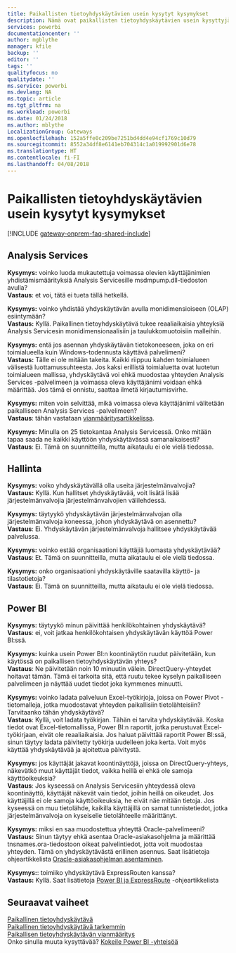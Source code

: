 ```yaml
---
title: Paikallisten tietoyhdyskäytävien usein kysytyt kysymykset
description: Nämä ovat paikallisten tietoyhdyskäytävien usein kysyttyjä kysymyksiä. Täältä löydät yhdyskäytävien usein kysytyt kysymykset yhdestä paikasta.
services: powerbi
documentationcenter: ''
author: mgblythe
manager: kfile
backup: ''
editor: ''
tags: ''
qualityfocus: no
qualitydate: ''
ms.service: powerbi
ms.devlang: NA
ms.topic: article
ms.tgt_pltfrm: na
ms.workload: powerbi
ms.date: 01/24/2018
ms.author: mblythe
LocalizationGroup: Gateways
ms.openlocfilehash: 152a5ffe0c209be7251bd4dd4e94cf1769c10d79
ms.sourcegitcommit: 8552a34df8e6141eb704314c1a019992901d6e78
ms.translationtype: HT
ms.contentlocale: fi-FI
ms.lasthandoff: 04/08/2018
---
```

# <a name="on-premises-data-gateway-faq"></a>Paikallisten tietoyhdyskäytävien usein kysytyt kysymykset
<!-- Shared FAQ shared Include -->
[!INCLUDE [gateway-onprem-faq-shared-include](./includes/gateway-onprem-faq-shared-include.md)]

## <a name="analysis-services"></a>Analysis Services
**Kysymys:** voinko luoda mukautettuja voimassa olevien käyttäjänimien yhdistämismäärityksiä Analysis Servicesille msdmpump.dll-tiedoston avulla?  
**Vastaus**: et voi, tätä ei tueta tällä hetkellä.

**Kysymys:** voinko yhdistää yhdyskäytävän avulla monidimensioiseen (OLAP) esiintymään?  
**Vastaus:** Kyllä. Paikallinen tietoyhdyskäytävä tukee reaaliaikaisia yhteyksiä Analysis Servicesin monidimensionaalisiin ja taulukkomuotoisiin malleihin.

**Kysymys:** entä jos asennan yhdyskäytävän tietokoneeseen, joka on eri toimialueella kuin Windows-todennusta käyttävä palvelimeni?  
**Vastaus:** Tälle ei ole mitään takeita. Kaikki riippuu kahden toimialueen välisestä luottamussuhteesta. Jos kaksi erillistä toimialuetta ovat luotetun toimialueen mallissa, yhdyskäytävä voi ehkä muodostaa yhteyden Analysis Services -palvelimeen ja voimassa oleva käyttäjänimi voidaan ehkä määrittää. Jos tämä ei onnistu, saattaa ilmetä kirjautumisvirhe.

**Kysymys:** miten voin selvittää, mikä voimassa oleva käyttäjänimi välitetään paikalliseen Analysis Services -palvelimeen?  
**Vastaus**: tähän vastataan [vianmääritysartikkelissa](service-gateway-onprem-tshoot.md).

**Kysymys:** Minulla on 25 tietokantaa Analysis Servicessä. Onko mitään tapaa saada ne kaikki käyttöön yhdyskäytävässä samanaikaisesti?  
**Vastaus**: Ei. Tämä on suunnitteilla, mutta aikataulu ei ole vielä tiedossa.

## <a name="administration"></a>Hallinta
**Kysymys:** voiko yhdyskäytävällä olla useita järjestelmänvalvojia?  
**Vastaus:** Kyllä. Kun hallitset yhdyskäytävää, voit lisätä lisää järjestelmänvalvojia järjestelmänvalvojien välilehdessä.

**Kysymys:** täytyykö yhdyskäytävän järjestelmänvalvojan olla järjestelmänvalvoja koneessa, johon yhdyskäytävä on asennettu?  
**Vastaus**: Ei. Yhdyskäytävän järjestelmänvalvoja hallitsee yhdyskäytävää palvelussa.

**Kysymys:** voinko estää organisaationi käyttäjiä luomasta yhdyskäytävää?  
**Vastaus**: Et. Tämä on suunnitteilla, mutta aikataulu ei ole vielä tiedossa.

**Kysymys:** onko organisaationi yhdyskäytäville saatavilla käyttö- ja tilastotietoja?  
**Vastaus**: Ei. Tämä on suunnitteilla, mutta aikataulu ei ole vielä tiedossa.

## <a name="power-bi"></a>Power BI
**Kysymys:** täytyykö minun päivittää henkilökohtainen yhdyskäytävä?
**Vastaus**: ei, voit jatkaa henkilökohtaisen yhdyskäytävän käyttöä Power BI:ssä.

**Kysymys:** kuinka usein Power BI:n koontinäytön ruudut päivitetään, kun käytössä on paikallisen tietoyhdyskäytävän yhteys?  
**Vastaus**: Ne päivitetään noin 10 minuutin välein. DirectQuery-yhteydet hoitavat tämän. Tämä ei tarkoita sitä, että ruutu tekee kyselyn paikalliseen palvelimeen ja näyttää uudet tiedot joka kymmenes minuutti.

**Kysymys:** voinko ladata palveluun Excel-työkirjoja, joissa on Power Pivot -tietomalleja, jotka muodostavat yhteyden paikallisiin tietolähteisiin? Tarvitaanko tähän yhdyskäytävä?  
**Vastaus**: Kyllä, voit ladata työkirjan. Tähän ei tarvita yhdyskäytävää. Koska tiedot ovat Excel-tietomallissa, Power BI:n raportit, jotka perustuvat Excel-työkirjaan, eivät ole reaaliaikaisia. Jos haluat päivittää raportit Power BI:ssä, sinun täytyy ladata päivitetty työkirja uudelleen joka kerta. Voit myös käyttää yhdyskäytävää ja ajoitettua päivitystä.

**Kysymys:** jos käyttäjät jakavat koontinäyttöjä, joissa on DirectQuery-yhteys, näkevätkö muut käyttäjät tiedot, vaikka heillä ei ehkä ole samoja käyttöoikeuksia?  
**Vastaus**: Jos kyseessä on Analysis Servicesiin yhteydessä oleva koontinäyttö, käyttäjät näkevät vain tiedot, joihin heillä on oikeudet. Jos käyttäjillä ei ole samoja käyttöoikeuksia, he eivät näe mitään tietoja. Jos kyseessä on muu tietolähde, kaikilla käyttäjillä on samat tunnistetiedot, jotka järjestelmänvalvoja on kyseiselle tietolähteelle määrittänyt.

**Kysymys:** miksi en saa muodostettua yhteyttä Oracle-palvelimeeni?  
**Vastaus:** Sinun täytyy ehkä asentaa Oracle-asiakasohjelma ja määrittää tnsnames.ora-tiedostoon oikeat palvelintiedot, jotta voit muodostaa yhteyden. Tämä on yhdyskäytävästä erillinen asennus. Saat lisätietoja ohjeartikkelista [Oracle-asiakasohjelman asentaminen](service-gateway-onprem-manage-oracle.md#installing-the-oracle-client).

**Kysymys:**: toimiiko yhdyskäytävä ExpressRouten kanssa?  
**Vastaus:** Kyllä. Saat lisätietoja [Power BI ja ExpressRoute](service-admin-power-bi-expressroute.md) -ohjeartikkelista

## <a name="next-steps"></a>Seuraavat vaiheet
[Paikallinen tietoyhdyskäytävä](service-gateway-onprem.md)  
[Paikallinen tietoyhdyskäytävä tarkemmin](service-gateway-onprem-indepth.md)  
[Paikallisen tietoyhdyskäytävän vianmääritys](service-gateway-onprem-tshoot.md)  
Onko sinulla muuta kysyttävää? [Kokeile Power BI -yhteisöä](http://community.powerbi.com/)

